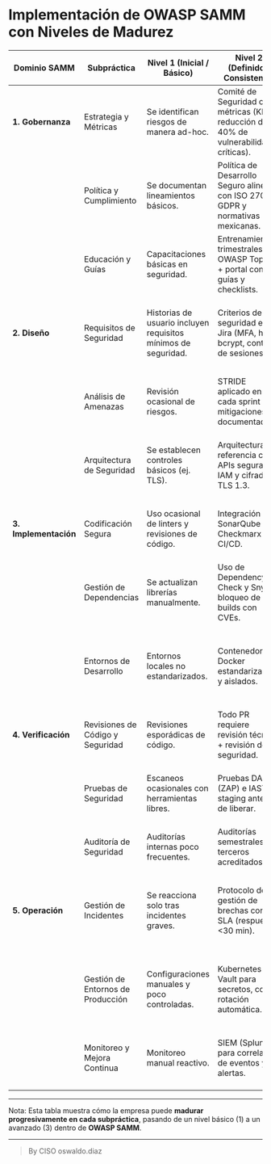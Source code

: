 
# Implementación de OWASP SAMM con Niveles de Madurez

| **Dominio SAMM**      | **Subpráctica**                   | **Nivel 1** (Inicial / Básico)                                 | **Nivel 2** (Definido / Consistente)                                                    | **Nivel 3** (Optimizado / Avanzado)                                                                            |
| --------------------- | --------------------------------- | -------------------------------------------------------------- | --------------------------------------------------------------------------------------- | -------------------------------------------------------------------------------------------------------------- |
| **1. Gobernanza**     | Estrategia y Métricas             | Se identifican riesgos de manera ad-hoc.                       | Comité de Seguridad con métricas (KPI: reducción del 40% de vulnerabilidades críticas). | Métricas predictivas con dashboards automáticos; decisiones estratégicas basadas en data-driven security.      |
|                       | Política y Cumplimiento           | Se documentan lineamientos básicos.                            | Política de Desarrollo Seguro alineada con ISO 27001, GDPR y normativas mexicanas.      | Cumplimiento continuo con auditorías automatizadas; trazabilidad completa de requisitos legales.               |
|                       | Educación y Guías                 | Capacitaciones básicas en seguridad.                           | Entrenamientos trimestrales en OWASP Top 10 + portal con guías y checklists.            | Programa continuo de certificaciones y simulaciones de ataques internos (gamificación).                        |
| **2. Diseño**         | Requisitos de Seguridad           | Historias de usuario incluyen requisitos mínimos de seguridad. | Criterios de seguridad en Jira (MFA, hash bcrypt, control de sesiones).                 | Integración de requisitos de seguridad automatizados en el backlog con validaciones en CI/CD.                  |
|                       | Análisis de Amenazas              | Revisión ocasional de riesgos.                                 | STRIDE aplicado en cada sprint → mitigaciones documentadas.                             | Análisis automatizado de amenazas integrado en pipeline de diseño con machine learning.                        |
|                       | Arquitectura de Seguridad         | Se establecen controles básicos (ej. TLS).                     | Arquitectura de referencia con APIs seguras, IAM y cifrado TLS 1.3.                     | Arquitectura adaptativa con Zero Trust, seguridad por diseño y revisión continua con threat modeling avanzado. |
| **3. Implementación** | Codificación Segura               | Uso ocasional de linters y revisiones de código.               | Integración de SonarQube y Checkmarx en CI/CD.                                          | Validación de seguridad en cada commit con **DevSecOps full pipeline** (SAST+DAST+IAST).                       |
|                       | Gestión de Dependencias           | Se actualizan librerías manualmente.                           | Uso de Dependency-Check y Snyk, bloqueo de builds con CVEs.                             | Monitoreo continuo de vulnerabilidades en dependencias con actualizaciones automáticas.                        |
|                       | Entornos de Desarrollo            | Entornos locales no estandarizados.                            | Contenedores Docker estandarizados y aislados.                                          | Desarrollo en entornos inmutables, aprovisionados automáticamente con controles de seguridad predefinidos.     |
| **4. Verificación**   | Revisiones de Código y Seguridad  | Revisiones esporádicas de código.                              | Todo PR requiere revisión técnica + revisión de seguridad.                              | Revisiones asistidas con IA que sugieren parches y aseguran cumplimiento normativo.                            |
|                       | Pruebas de Seguridad              | Escaneos ocasionales con herramientas libres.                  | Pruebas DAST (ZAP) e IAST en staging antes de liberar.                                  | Testing continuo con fuzzing automatizado, cobertura completa y pruebas de resiliencia.                        |
|                       | Auditoría de Seguridad            | Auditorías internas poco frecuentes.                           | Auditorías semestrales por terceros acreditados.                                        | Red teaming continuo con bug bounty program interno/externo.                                                   |
| **5. Operación**      | Gestión de Incidentes             | Se reacciona solo tras incidentes graves.                      | Protocolo de gestión de brechas con SLA (respuesta <30 min).                            | Orquestación automática de respuesta a incidentes con SOAR (Security Orchestration, Automation, and Response). |
|                       | Gestión de Entornos de Producción | Configuraciones manuales y poco controladas.                   | Kubernetes + Vault para secretos, con rotación automática.                              | Infraestructura como código (IaC) validada con seguridad continua y control de conformidad en tiempo real.     |
|                       | Monitoreo y Mejora Continua       | Monitoreo manual reactivo.                                     | SIEM (Splunk) para correlación de eventos y alertas.                                    | SOC con detección basada en IA, autoaprendizaje y retroalimentación continua al ciclo de desarrollo.           |

---

Nota: Esta tabla muestra cómo la empresa puede **madurar progresivamente en cada subpráctica**, pasando de un nivel básico (1) a un avanzado (3) dentro de **OWASP SAMM**.

__________________

> By CISO oswaldo.diaz
